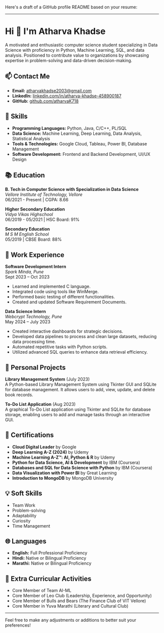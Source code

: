 Here's a draft of a GitHub profile README based on your resume:

---

# Hi 👋 I'm Atharva Khadse

A motivated and enthusiastic computer science student specializing in Data Science with proficiency in Python, Machine Learning, SQL, and data analysis. Positioned to contribute value to organizations by showcasing expertise in problem-solving and data-driven decision-making.

## 📫 Contact Me
- **Email:** [atharvakhadse2003@gmail.com](mailto:atharvakhadse2003@gmail.com)
- **LinkedIn:** [linkedin.com/in/atharva-khadse-458900187](https://linkedin.com/in/atharva-khadse-458900187)
- **GitHub:** [github.com/atharvaK718](https://github.com/atharvaK718)

## 🚀 Skills
- **Programming Languages:** Python, Java, C/C++, PL/SQL
- **Data Science:** Machine Learning, Deep Learning, Data Analysis, Statistical Analysis
- **Tools & Technologies:** Google Cloud, Tableau, Power BI, Database Management
- **Software Development:** Frontend and Backend Development, UI/UX Design

## 📚 Education
**B. Tech in Computer Science with Specialization in Data Science**  
*Vellore Institute of Technology, Vellore*  
06/2021 - Present | CGPA: 8.66

**Higher Secondary Education**  
*Vidya Vikas Highschool*  
06/2019 - 05/2021 | HSC Board: 91%

**Secondary Education**  
*M S M English School*  
05/2019 | CBSE Board: 88%

## 💼 Work Experience

**Software Development Intern**  
*Spark Minda, Pune*  
Sept 2023 – Oct 2023
- Learned and implemented C language.
- Integrated code using tools like WinMerge.
- Performed basic testing of different functionalities.
- Created and updated Software Requirement Documents.

**Data Science Intern**  
*Webcrypt Technology, Pune*  
May 2024 – July 2023
- Created interactive dashboards for strategic decisions.
- Developed data pipelines to process and clean large datasets, reducing data processing time.
- Automated repetitive tasks with Python scripts.
- Utilized advanced SQL queries to enhance data retrieval efficiency.

## 🔧 Personal Projects

**Library Management System** (July 2023)  
A Python-based Library Management System using Tkinter GUI and SQLite for database management. It allows users to add, view, update, and delete book records.

**To-Do List Application** (Aug 2023)  
A graphical To-Do List application using Tkinter and SQLite for database storage, enabling users to add and manage tasks through an interactive GUI.

## 📜 Certifications
- **Cloud Digital Leader** by Google
- **Deep Learning A-Z (2024)** by Udemy
- **Machine Learning A-Z™: AI, Python & R** by Udemy
- **Python for Data Science, AI & Development** by IBM (Coursera)
- **Databases and SQL for Data Science with Python** by IBM (Coursera)
- **Data Visualization with Power BI** by Great Learning
- **Introduction to MongoDB** by MongoDB University

## 💡 Soft Skills
- Team Work
- Problem-solving
- Adaptability
- Curiosity
- Time Management

## 🌐 Languages
- **English:** Full Professional Proficiency
- **Hindi:** Native or Bilingual Proficiency
- **Marathi:** Native or Bilingual Proficiency

## 🌟 Extra Curricular Activities
- Core Member of Team AI-ML
- Core Member of Leo Club (Leadership, Experience, and Opportunity)
- Core Member of Bulls and Bears (The Finance Club of VIT Vellore)
- Core Member in Yuva Marathi (Literary and Cultural Club)

---

Feel free to make any adjustments or additions to better suit your preferences!
